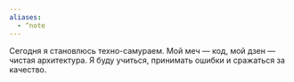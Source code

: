 ```yaml
---
aliases:
  - ^note
---
```



Сегодня я становлюсь техно-самураем. Мой меч — код, мой дзен — чистая архитектура. Я буду учиться, принимать ошибки и сражаться за качество.